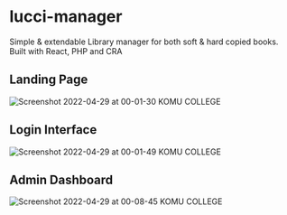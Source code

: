 # lucci-manager
Simple & extendable Library manager for both soft & hard copied books. Built with React, PHP and CRA

## Landing Page
![Screenshot 2022-04-29 at 00-01-30 KOMU COLLEGE](https://user-images.githubusercontent.com/28900892/165846608-cfa030fa-8d93-4dc4-bfe2-87ca44be7563.png)

## Login Interface
![Screenshot 2022-04-29 at 00-01-49 KOMU COLLEGE](https://user-images.githubusercontent.com/28900892/165846616-175d5b1a-94cb-4bac-8605-41d97849988d.png)

## Admin Dashboard
![Screenshot 2022-04-29 at 00-08-45 KOMU COLLEGE](https://user-images.githubusercontent.com/28900892/165846624-798ce500-d45d-4b83-ae24-738e0b5aeb86.png)
